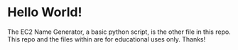 # Hello World!
The EC2 Name Generator, a basic python script, is the other file in this repo.
This repo and the files within are for educational uses only.
Thanks!

